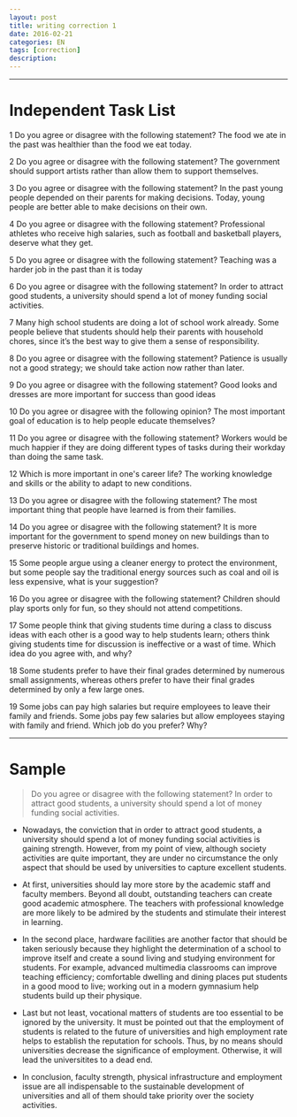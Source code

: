 ```yaml
---
layout: post
title: writing correction 1
date: 2016-02-21
categories: EN
tags: [correction]
description: 
---
```


---

# Independent Task List 

1 Do you agree or disagree with the following statement? The food we ate in the past was healthier than the food we eat today.

2 Do you agree or disagree with the following statement? The government should support artists rather than allow them to support themselves.

3 Do you agree or disagree with the following statement? In the past young people depended on their parents for making decisions. Today, young people are better able to make decisions on their own.

4 Do you agree or disagree with the following statement? Professional athletes who receive high salaries, such as football and basketball players, deserve what they get.

5 Do you agree or disagree with the following statement? Teaching was a harder job in the past than it is today

6 Do you agree or disagree with the following statement? In order to attract good students, a university should spend a lot of money funding social activities.

7 Many high school students are doing a lot of school work already. Some people believe that students should help their parents with household chores, since it’s the best way to give them a sense of responsibility.

8 Do you agree or disagree with the following statement? Patience is usually not a good strategy; we should take action now rather than later.

9 Do you agree or disagree with the following statement? Good looks and dresses are more important for success than good ideas

10 Do you agree or disagree with the following opinion? The most important goal of education is to help people educate themselves?

11 Do you agree or disagree with the following statement? Workers would be much happier if they are doing different types of tasks during their workday than doing the same task. 

12 Which is more important in one's career life? The working knowledge and skills or the ability to adapt to new conditions.

13 Do you agree or disagree with the following statement? The most important thing that people have learned is from their families.

14 Do you agree or disagree with the following statement? It is more important for the government to spend money on new buildings than to preserve historic or traditional buildings and homes.

15 Some people argue using a cleaner energy to protect the environment, but some people say the traditional energy sources such as coal and oil is less expensive, what is your suggestion?

16 Do you agree or disagree with the following statement? Children should play sports only for fun, so they should not attend competitions.

17 Some people think that giving students time during a class to discuss ideas with each other is a good way to help students learn; others think giving students time for discussion is ineffective or a wast of time. Which idea do you agree with, and why?

18 Some students prefer to have their final grades determined by numerous small assignments, whereas others prefer to have their final grades determined by only a few large ones.

19 Some jobs can pay high salaries but require employees to leave their family and friends. Some jobs pay few salaries but allow employees staying with family and friend. Which job do you prefer? Why?

---



# Sample 

> Do you agree or disagree with the following statement? In order to attract
good students, a university should spend a lot of money funding social
activities.

- Nowadays, the conviction that in order to attract good students, a university should spend a lot of money funding social activities is gaining strength. However, from my point of view, although society activities are quite important, they are under no circumstance the only aspect that should be used by universities to capture excellent students.

- At first, universities should lay more store by the academic staff and faculty members. Beyond all doubt, outstanding teachers can create good academic atmosphere. The teachers with professional knowledge are more likely to be admired by the students and stimulate their interest in learning. 

- In the second place, hardware facilities are another factor that should be taken seriously because they highlight the determination of a school to improve itself and create a sound living and studying environment for students. For example, advanced multimedia classrooms can improve teaching efficiency; comfortable dwelling and dining places put students in a good mood to live; working out in a modern gymnasium help students build up their physique.

- Last but not least, vocational matters of students are too essential to be ignored by the university. It must be pointed out that the employment of students is related to the future of universities and high employment rate helps to establish the reputation for schools. Thus, by no means should universities decrease the significance of employment. Otherwise, it will lead the universitites to a dead end.

- In conclusion, faculty strength, physical infrastructure and employment issue are all indispensable to the sustainable development of universities and all of them should take priority over the society activities.